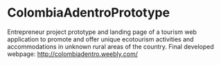 # ColombiaAdentroPrototype
Entrepreneur project prototype and landing page of a tourism web application to promote and offer unique ecotourism activities and accommodations in unknown rural areas of the country.   Final developed webpage: http://colombiadentro.weebly.com/
